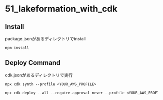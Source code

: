 # 51_lakeformation_with_cdk

## Install

package.jsonがあるディレクトリでinstall

```txt
npm install
```

## Deploy Command

cdk.jsonがあるディレクトリで実行

```txt
npx cdk synth --profile <YOUR_AWS_PROFILE>
```

```txt
npx cdk deploy --all --require-approval never --profile <YOUR_AWS_PROFILE>
```
